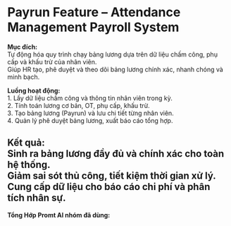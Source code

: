 # Payrun Feature – Attendance Management Payroll System

**Mục đích:**  
Tự động hóa quy trình chạy bảng lương dựa trên dữ liệu chấm công, phụ cấp và khấu trừ của nhân viên.  
Giúp HR tạo, phê duyệt và theo dõi bảng lương chính xác, nhanh chóng và minh bạch.

**Luồng hoạt động:**  
1️. Lấy dữ liệu chấm công và thông tin nhân viên trong kỳ.  
2️. Tính toán lương cơ bản, OT, phụ cấp, khấu trừ.  
3️. Tạo bảng lương (Payrun) và lưu chi tiết từng nhân viên.  
4️. Quản lý phê duyệt bảng lương, xuất báo cáo tổng hợp.

**Kết quả:**  
 Sinh ra bảng lương đầy đủ và chính xác cho toàn hệ thống.  
 Giảm sai sót thủ công, tiết kiệm thời gian xử lý.  
 Cung cấp dữ liệu cho báo cáo chi phí và phân tích nhân sự.
-----------------------------------------------------------------------------------------------
**Tổng Hớp Promt AI nhóm đã dùng:**
